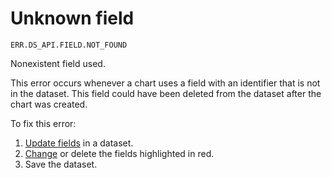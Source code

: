 # Unknown field

`ERR.DS_API.FIELD.NOT_FOUND`

Nonexistent field used.

This error occurs whenever a chart uses a field with an identifier that is not in the dataset.
This field could have been deleted from the dataset after the chart was created.

To fix this error:

1. [Update fields](../../dataset/create-dataset.md#update-fields) in a dataset.
1. [Change](../../dataset/create-dataset.md#replace-field) or delete the fields highlighted in red.
1. Save the dataset.
